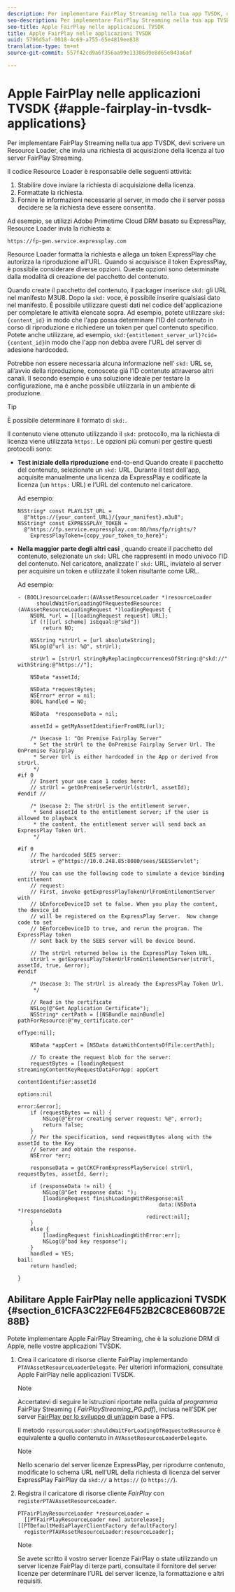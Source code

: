 ```yaml
---
description: Per implementare FairPlay Streaming nella tua app TVSDK, devi scrivere un Resource Loader, che invia una richiesta di acquisizione della licenza al tuo server FairPlay Streaming.
seo-description: Per implementare FairPlay Streaming nella tua app TVSDK, devi scrivere un Resource Loader, che invia una richiesta di acquisizione della licenza al tuo server FairPlay Streaming.
seo-title: Apple FairPlay nelle applicazioni TVSDK
title: Apple FairPlay nelle applicazioni TVSDK
uuid: 5796d5af-0018-4c69-a755-65e4819ee838
translation-type: tm+mt
source-git-commit: 557f42cd9a6f356aa99e13386d9e8d65e043a6af

---
```



# Apple FairPlay nelle applicazioni TVSDK {#apple-fairplay-in-tvsdk-applications}

Per implementare FairPlay Streaming nella tua app TVSDK, devi scrivere un Resource Loader, che invia una richiesta di acquisizione della licenza al tuo server FairPlay Streaming.

Il codice Resource Loader è responsabile delle seguenti attività:

1. Stabilire dove inviare la richiesta di acquisizione della licenza.
1. Formattate la richiesta.
1. Fornire le informazioni necessarie al server, in modo che il server possa decidere se la richiesta deve essere consentita.

Ad esempio, se utilizzi Adobe Primetime Cloud DRM basato su ExpressPlay, Resource Loader invia la richiesta a:

```
https://fp-gen.service.expressplay.com
```

Resource Loader formatta la richiesta e allega un token ExpressPlay che autorizza la riproduzione all&#39;URL. Quando si acquisisce il token ExpressPlay, è possibile considerare diverse opzioni. Queste opzioni sono determinate dalla modalità di creazione del pacchetto del contenuto.

Quando create il pacchetto del contenuto, il packager inserisce `skd:` gli URL nel manifesto M3U8. Dopo la `skd:` voce, è possibile inserire qualsiasi dato nel manifesto. È possibile utilizzare questi dati nel codice dell&#39;applicazione per completare le attività elencate sopra. Ad esempio, potete utilizzare `skd:{content_id}` in modo che l&#39;app possa determinare l&#39;ID del contenuto in corso di riproduzione e richiedere un token per quel contenuto specifico. Potete anche utilizzare, ad esempio, `skd:{entitlement_server_url}?cid={content_id}`in modo che l&#39;app non debba avere l&#39;URL del server di adesione hardcoded.

Potrebbe non essere necessaria alcuna informazione nell’ `skd:` URL se, all’avvio della riproduzione, conoscete già l’ID contenuto attraverso altri canali. Il secondo esempio è una soluzione ideale per testare la configurazione, ma è anche possibile utilizzarla in un ambiente di produzione.

>[!TIP]
>
>È possibile determinare il formato di `skd:`.

Il contenuto viene ottenuto utilizzando il `skd:` protocollo, ma la richiesta di licenza viene utilizzata `https:`. Le opzioni più comuni per gestire questi protocolli sono:

* **Test iniziale della riproduzione** end-to-end Quando create il pacchetto del contenuto, selezionate un `skd:` URL. Durante il test dell&#39;app, acquisite manualmente una licenza da ExpressPlay e codificate la licenza (un `https:` URL) e l&#39;URL del contenuto nel caricatore.

   Ad esempio:

   ```
   NSString* const PLAYLIST_URL =  
     @"https://{your_content_URL}/{your_manifest}.m3u8"; 
   NSString* const EXPRESSPLAY_TOKEN =  
     @"https://fp.service.expressplay.com:80/hms/fp/rights/? 
       ExpressPlayToken={copy_your_token_to_here}";
   ```

* **Nella maggior parte degli altri casi** , quando create il pacchetto del contenuto, selezionate un `skd:` URL che rappresenti in modo univoco l’ID del contenuto. Nel caricatore, analizzate l’ `skd:` URL, inviatelo al server per acquisire un token e utilizzate il token risultante come URL.

   Ad esempio:

   ```
   - (BOOL)resourceLoader:(AVAssetResourceLoader *)resourceLoader  
         shouldWaitForLoadingOfRequestedResource:(AVAssetResourceLoadingRequest *)loadingRequest { 
       NSURL *url = [[loadingRequest request] URL]; 
       if (![[url scheme] isEqual:@"skd"]) 
           return NO; 
   
       NSString *strUrl = [url absoluteString]; 
       NSLog(@"url is: %@", strUrl); 
   
       strUrl = [strUrl stringByReplacingOccurrencesOfString:@"skd://" withString:@"https://"]; 
   
       NSData *assetId; 
   
       NSData *requestBytes; 
       NSError* error = nil; 
       BOOL handled = NO; 
   
       NSData  *responseData = nil; 
   
       assetId = getMyAssetIdentifierFromURL(url); 
   
       /* Usecase 1: "On Premise Fairplay Server" 
        * Set the strUrl to the OnPremise Fairplay Server Url. The OnPremise Fairplay  
        * Server Url is either hardcoded in the App or derived from strUrl. 
        */ 
   #if 0  
       // Insert your use case 1 codes here: 
       // strUrl = getOnPremiseServerUrl(strUrl, assetId); 
   #endif // 
   
       /* Usecase 2: The strUrl is the entitlement server. 
        * Send assetId to the entitlement server; if the user is allowed to playback  
        * the content, the entitlement server will send back an ExpressPlay Token Url. 
        */ 
   
   #if 0 
       // The hardcoded SEES server: 
       strUrl = @"https://10.0.248.85:8080/sees/SEESServlet"; 
   
       // You can use the following code to simulate a device binding entitlement  
       // request:  
       // First, invoke getExpressPlayTokenUrlFromEntilementServer with  
       // bEnforceDeviceID set to false. When you play the content, the device_id  
       // will be registered on the ExpressPlay Server.  Now change code to set  
       // bEnforceDeviceID to true, and rerun the program. The ExpressPlay token  
       // sent back by the SEES server will be device bound. 
   
       // The strUrl returned below is the ExpressPlay Token URL. 
       strUrl = getExpressPlayTokenUrlFromEntilementServer(strUrl, assetId, true, &error); 
   #endif 
   
       /* Usecase 3: The strUrl is already the ExpressPlay Token Url. 
        */ 
   
       // Read in the certificate 
       NSLog(@"Get Application Certificate"); 
       NSString* certPath = [[NSBundle mainBundle] pathForResource:@"my_certificate.cer"  
                                                            ofType:nil]; 
   
       NSData *appCert = [NSData dataWithContentsOfFile:certPath]; 
   
       // To create the request blob for the server: 
       requestBytes = [loadingRequest streamingContentKeyRequestDataForApp: appCert 
                                                         contentIdentifier:assetId  
                                                                   options:nil  
                                                                     error:&error]; 
       if (requestBytes == nil) { 
           NSLog(@"Error creating server request: %@", error); 
           return false; 
       } 
       // Per the specification, send requestBytes along with the assetId to the Key 
       // Server and obtain the response. 
       NSError *err; 
   
       responseData = getCKCFromExpressPlayService( strUrl, requestBytes, assetId, &err); 
   
       if (responseData != nil) { 
           NSLog(@"Get response data: "); 
           [loadingRequest finishLoadingWithResponse:nil  
                                                data:(NSData *)responseData 
                                            redirect:nil]; 
       } 
       else { 
           [loadingRequest finishLoadingWithError:err]; 
           NSLog(@"bad key response"); 
       } 
       handled = YES; 
   bail: 
       return handled; 
   
   }
   ```

## Abilitare Apple FairPlay nelle applicazioni TVSDK {#section_61CFA3C22FE64F52B2C8CE860B72E88B}

Potete implementare Apple FairPlay Streaming, che è la soluzione DRM di Apple, nelle vostre applicazioni TVSDK.

1. Crea il caricatore di risorse cliente FairPlay implementando `PTAVAssetResourceLoaderDelegate`. Per ulteriori informazioni, consultate Apple FairPlay nelle applicazioni TVSDK.

   >[!NOTE]
   >
   >Accertatevi di seguire le istruzioni riportate nella guida *al programma* FairPlay Streaming ( *FairPlayStreaming_PG.pdf*), inclusa nell’SDK per server [FairPlay per lo sviluppo di un’app](https://developer.apple.com/services-account/download?path=/Developer_Tools/FairPlay_Streaming_SDK/FairPlay_Streaming_Server_SDK.zip)in base a FPS.

   Il metodo `resourceLoader:shouldWaitForLoadingOfRequestedResource` è equivalente a quello contenuto in `AVAssetResourceLoaderDelegate`.

   >[!NOTE]
   >
   >Nello scenario del server licenze ExpressPlay, per riprodurre contenuto, modificate lo schema URL nell’URL della richiesta di licenza del server ExpressPlay FairPlay da `skd://` a `https://` (o `https://`).

1. Registra il caricatore di risorse cliente *FairPlay* con `registerPTAVAssetResourceLoader`.

   ```
   PTFairPlayResourceLoader *resourceLoader =  
     [[PTFairPlayResourceLoader new] autorelease];  
   [[PTDefaultMediaPlayerClientFactory defaultFactory]  
     registerPTAVAssetResourceLoader:resourceLoader];
   ```

   >[!NOTE]
   >
   >Se avete scritto il vostro server licenze FairPlay o state utilizzando un server licenze FairPlay di terze parti, consultate il fornitore del server licenze per determinare l’URL del server licenze, la formattazione e altri requisiti.